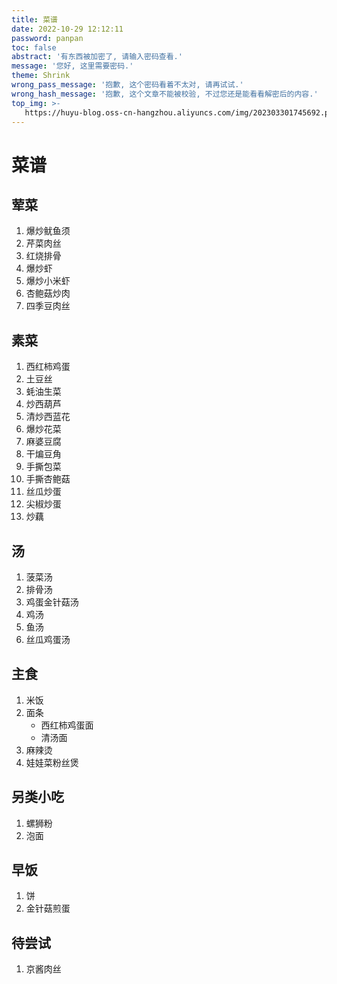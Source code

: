 ```yaml
---
title: 菜谱
date: 2022-10-29 12:12:11
password: panpan
toc: false
abstract: '有东西被加密了, 请输入密码查看.'
message: '您好, 这里需要密码.'
theme: Shrink
wrong_pass_message: '抱歉, 这个密码看着不太对, 请再试试.'
wrong_hash_message: '抱歉, 这个文章不能被校验, 不过您还是能看看解密后的内容.'
top_img: >-
   https://huyu-blog.oss-cn-hangzhou.aliyuncs.com/img/202303301745692.png
---
```


# 菜谱

## 荤菜
1. 爆炒鱿鱼须
2. 芹菜肉丝
3. 红烧排骨
4. 爆炒虾
5. 爆炒小米虾
6. 杏鲍菇炒肉
7. 四季豆肉丝

## 素菜
1. 西红柿鸡蛋
2. 土豆丝
3. 蚝油生菜
4. 炒西葫芦
5. 清炒西蓝花
6. 爆炒花菜
7. 麻婆豆腐
8. 干煸豆角
9. 手撕包菜
10. 手撕杏鲍菇
11. 丝瓜炒蛋
12. 尖椒炒蛋
13. 炒藕

## 汤
1. 菠菜汤
2. 排骨汤
3. 鸡蛋金针菇汤
4. 鸡汤
5. 鱼汤
6. 丝瓜鸡蛋汤

## 主食
1. 米饭
2. 面条
    - 西红柿鸡蛋面
    - 清汤面
3. 麻辣烫
4. 娃娃菜粉丝煲

## 另类小吃
1. 螺狮粉
2. 泡面

## 早饭
1. 饼
2. 金针菇煎蛋

## 待尝试
1. 京酱肉丝